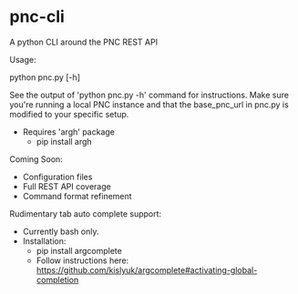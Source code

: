 # pnc-cli
A python CLI around the PNC REST API

Usage:

python pnc.py [-h]

See the output of 'python pnc.py -h' command for instructions. Make sure you're running a local PNC instance 
and that the base_pnc_url in pnc.py is modified to your specific setup.

 * Requires 'argh' package 
    - pip install argh

Coming Soon:
 * Configuration files
 * Full REST API coverage
 * Command format refinement

Rudimentary tab auto complete support:

 * Currently bash only.
 * Installation: 
    - pip install argcomplete
    - Follow instructions here: https://github.com/kislyuk/argcomplete#activating-global-completion
 
